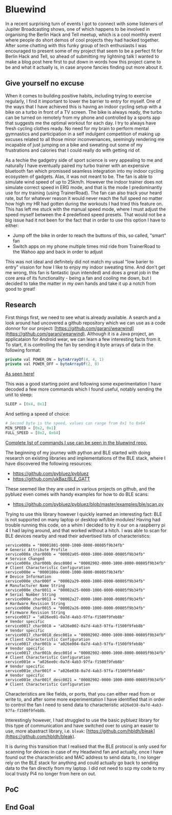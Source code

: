 # Bluewind

In a recent surprising turn of events I got to connect with some listeners of Jupiter Broadcasting shows, one of which happens to be involved in organising the Berlin Hack and Tell meetup, which is a cool monthly event where people do short demos of cool projects they had hacked together. After some chatting with this funky group of tech enthusiasts I was encouraged to present some of my project that seem to be a perfect fit for Berlin Hack and Tell, so ahead of submitting my lightning talk I wanted to make a blog post here first to put down in words how this project came to be and what it actually is, in case anyone fancies finding out more about it.

## Give yourself no excuse

When it comes to building positive habits, including trying to exercise regularly, I find it important to lower the barrier to entry for myself. One of the ways that I have achieved this is having an indoor cycling setup with a bike on a turbo in front of a TV screen. The bike is always ready, the turbo can be turned on remotely from my phone and controlled by a sports app that suggests me the optimal workout for each day. I try to always have fresh cycling clothes ready. No need for my brain to perform mental gymnastics and participation in a self indulgent competition of making up excuses related to all those minor inconveniances, seemingly rendering me incapable of just jumping on a bike and sweating out some of my frustrations and calories that I could really do with getting rid of.

As a techie the gadgetry side of sport science is very appealing to me and naturally I have eventually paired my turbo trainer with an expensive bluetooth fan which promissed seamless integration into my indoor cycling ecosystem of gadgets. Alas, it was not meant to be. The fan is able to simulate wind speed of up to 25km/h. However the indoor trainer does not simulate correct speed in ERG mode, and that is the mode I predominantly use for my training (using TrainerRoad). The fan can also track your heard rate, but for whatever reason it would never reach the full speed no matter how high my HR had gotten during the workouts I had tried this feature on. This has left me stuck with the manual speed mode, where I must adjust the speed myself between the 4 predefined speed presets. That would not be a big issue had it not been for the fact that in order to use this option I have to either:
- Jump off the bike in order to reach the buttons of this, so called, "smart" fan
- Switch apps on my phone multiple times mid ride from TrainerRoad to the Wahoo app and back in order to adjust

This was not ideal and definitely did not match my usual "low barier to entry" vission for how I like to enjoy my indoor sweating time. And don't get me wrong, this fan is fantastic (pun intended) and does a great job in the core area of its functionality - being a fan and cooling me down, but I decided to take the matter in my own hands and take it up a notch from good to great!

## Research

First things first, we need to see what is already available. A search and a look around had uncovered a github repository which we can use as a code donnor for our project: [https://github.com/garanj/wearwind](https://github.com/garanj/wearwind). Although it is a Java project, an applicataion for Android wear, we can learn a few interesting facts from it. To start, it is controlling the fan by sending it byte arrays of data in the following format:
```java
private val POWER_ON = byteArrayOf(4, 4, 1)
private val POWER_OFF = byteArrayOf(2, 0)
```
[As seen here!](https://github.com/garanj/wearwind/blob/9b7115b4c070d2f2cfa10cb792bb68d4e517a073/app/src/main/java/com/garan/wearwind/FanControlService.kt#L392)

This was a good starting point and following some experimentation I have decoded a few more commands which I found useful, notably sending the unit to sleep:
```python
SLEEP = [0x4, 0x1]
```
And setting a speed of choice:
```python
# Second byte is the speed, values can range from 0x1 to 0x64
MIN_SPEED = [0x2, 0x1]
FULL_SPEED = [0x2, 0x64]
```

[Complete list of commands I use can be seen in the bluewind repo.](https://github.com/octopusx/bluewind/blob/main/headwind/__init__.py)

The beginning of my journey with python and BLE started with doing research on existing libraries and implementations of the BLE stack, where I have discovered the following resources:
- https://github.com/pybluez/pybluez
- https://github.com/ukBaz/BLE_GATT

These seemed like they are used in various projects on github, and the pybluez even comes with handy examples for how to do BLE scans:
- https://github.com/pybluez/pybluez/blob/master/examples/ble/scan.py

Trying to use this library however I quickly learned an interesting fact: BLE is not supported on many laptop or desktop wifi/ble modules! Having had trouble running this code, on a whim I decided to try it our on a raspberry pi 4 I had laying around, and that worked without a hitch. I was able to scan for BLE devices nearby and read their advertised lists of characteristics:
```
service000a = "00001801-0000-1000-8000-00805f9b34fb"                    # Generic Attribute Profile
service000a_char000b = "00002a05-0000-1000-8000-00805f9b34fb"           # Service Changed
service000a_char000b_desc000d = "00002902-0000-1000-8000-00805f9b34fb"  # Client Characteristic Configuration
service000e = "0000180a-0000-1000-8000-00805f9b34fb"                    # Device Information
service000e_char000f = "00002a29-0000-1000-8000-00805f9b34fb"           # Manufacturer Name String
service000e_char0011 = "00002a25-0000-1000-8000-00805f9b34fb"           # Serial Number String
service000e_char0013 = "00002a27-0000-1000-8000-00805f9b34fb"           # Hardware Revision String
service000e_char0015 = "00002a26-0000-1000-8000-00805f9b34fb"           # Firmware Revision String
service0017 = "a026ee01-0a7d-4ab3-97fa-f1500f9feb8b"                    # Vendor specific
service0017_char0018 = "a026e002-0a7d-4ab3-97fa-f1500f9feb8b"           # Vendor specific
service0017_char0018_desc001a = "00002902-0000-1000-8000-00805f9b34fb"  # Client Characteristic Configuration
service0017_char001b = "a026e004-0a7d-4ab3-97fa-f1500f9feb8b"           # Vendor specific
service0017_char001b_desc001d = "00002902-0000-1000-8000-00805f9b34fb"  # Client Characteristic Configuration
service001e = "a026ee0c-0a7d-4ab3-97fa-f1500f9feb8b"                    # Vendor specific
service001e_char001f = "a026e038-0a7d-4ab3-97fa-f1500f9feb8b"           # Vendor specific
service001e_char001f_desc0021 = "00002902-0000-1000-8000-00805f9b34fb"  # Client Characteristic Configuration
```

Characteristics are like fields, or ports, that you can either read from or write to, and after some more experimentation I have identified that in order to control the fan I need to send data to characteristic `a026e038-0a7d-4ab3-97fa-f1500f9feb8b`.

Interestingly however, I had struggled to use the basic pybluez library for this type of communication and have switched over to using an easier to use, more abastract library, i.e. `bleak`: [https://github.com/hbldh/bleak](https://github.com/hbldh/bleak).

It is during this transition that I realised that the BLE protocol is only used for scanning for devices in case of my Headwind fan and actually, once I have found out the characteristic and MAC address to send data to, I no longer rely on the BLE stack for anything and could actually go back to sending data to the fan directly from my laptop. I did not need to scp my code to my local trusty Pi4 no longer from here on out.

## PoC

## End Goal
